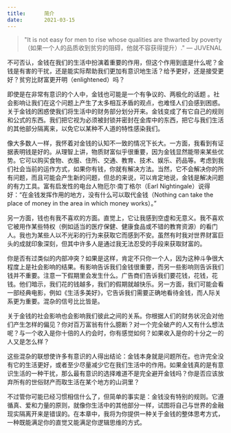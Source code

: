 ```yaml
---
title:      简介
date:       2021-03-15
---
```


> "It is not easy for men to rise whose qualities are thwarted by poverty（如果一个人的品质收到贫穷的阻碍，他就不容获得提升）." — JUVENAL

不可否认，金钱在我们的生活中扮演着重要的作用，但这个作用到底是什么呢？金钱是有害的干扰，还是能实际帮助我们更加有意识地生活？给予更好，还是接受更好？贫穷比财富更开明（enlightened）吗？

即使是在非常有意识的个人中，金钱也可能是一个有争议的、两极化的话题	。社会影响让我们在这个问题上产生了太多相互矛盾的观点，也难怪人们会感到困惑。关于金钱的困惑使我们将生活中的财务部分划分开来。金钱变成了有它自己的规则和公式的东西。我们把它视为必须被封锁并密封在金库中的东西，把它与我们生活的其他部分隔离来，以免它以某种不人道的特性感染我们。

像大多数人一样，我怀着对金钱的认知不一致的情况下长大。一方面，我看到有证据表明钱是好的。从理智上讲，物质财富似乎很重要，因为金钱显然能带来某些优势。它可以购买食物、衣服、住所、交通、教育、技术、娱乐、药品等。考虑到我们社会当前的运作方式，如果你有钱，你就有解决方法。当然，它不会解决你的所有问题，而且可能会产生新的问题，但总的来说，可以肯定地说，金钱是解决问题的有力工具。富有启发性的电台人物厄尔·南丁格尔（Earl Nightingale）说得好：“在金钱发挥作用的地方，没有什么可以取代金钱（Nothing can take the place of money in the area in which money works）。” 

另一方面，钱也有我不喜欢的方面。直觉上，它让我感到空虚和无意义。我不喜欢它被用作某些特权（例如适当的医疗保健、健康食品或不错的教育资源）的看门人。我也为某些人以不光彩的行为来获取它而感到不安。虽然有时我对世界财富巨头的成就印象深刻，但其中许多人是通过我无法忍受的手段来获取财富的。

你是否有过类似的内部冲突？如果是这样，肯定不只你一个人，因为这种斗争很大程度上是社会影响的结果。有影响告诉我们金钱很重要，而另一些影响则告诉我们钱并不重要。注意一下假期里会发生什么。广告商们告诉我们要花钱，花钱，花钱。他们暗示，我们花的钱越多，我们的假期就越快乐。另一方面，我们可能会看一部经典电影，例如《生活多美好》，它告诉我们需要正确地看待金钱，而人际关系更为重要。混杂的信号比比皆是。

关于金钱的社会影响也会影响我们彼此之间的关系。你根据人们的财务状况会对他们产生怎样的偏见？你对百万富翁有什么臆断？对一个完全破产的人又有什么想法呢？与一个收入是你十倍的人约会时，你有感觉如何？如果收入是你的十分之一的人又是怎么样？

这些混杂的联想使许多有意识的人得出结论：金钱本身就是问题所在。也许完全没有它的生活更好，或者至少尽量减少它在我们生活中的作用。如果金钱真的是有意识生活的一种干扰，那么最有意识的选择难道不是完全避开金钱吗？你是否应该放弃所有的世俗财产而取生活在某个地方的山洞里？

不过管你可能已经习惯相信什么了，但简单的事实是：金钱没有特别的规则。它遵循真、爱和力量的原则，就像你生活中的其他部分一样，试图将自己与世界的金融现实隔离开来是错误的。在本章中，我将为你提供一种关于金钱的整体思考方式，一种既能满足你的直觉又能满足你逻辑思维的方式。